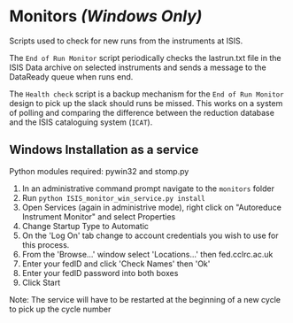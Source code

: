 # Monitors *(Windows Only)*

Scripts used to check for new runs from the instruments at ISIS.

The `End of Run Monitor` script periodically checks the lastrun.txt file in the ISIS Data archive 
on selected instruments and sends a message to the DataReady queue when runs end.

The `Health check` script is a backup mechanism for the `End of Run Monitor` design to pick up the 
slack should runs be missed. This works on a system of polling and comparing the difference 
between the reduction database and the ISIS cataloguing system (`ICAT`). 

## Windows Installation as a service

Python modules required: pywin32 and stomp.py

1. In an administrative command prompt navigate to the `monitors` folder
1. Run `python ISIS_monitor_win_service.py install`
1. Open Services (again in administrive mode), right click on "Autoreduce Instrument Monitor"
 and select Properties
1. Change Startup Type to Automatic
1. On the 'Log On' tab change to account credentials you wish to use for this process.
1. From the 'Browse...' window select 'Locations...' then fed.cclrc.ac.uk
1. Enter your fedID and click 'Check Names' then 'Ok'
1. Enter your fedID password into both boxes
1. Click Start

Note: The service will have to be restarted at the beginning of a new cycle to pick up the cycle number

